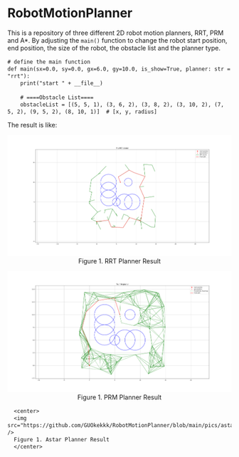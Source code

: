 # RobotMotionPlanner
This is a repository of three different 2D robot motion planners, RRT, PRM and A*.
By adjusting the `main()` function to change the robot start position, end position, the size of the robot, the obstacle list and the planner type.

    # define the main function
    def main(sx=0.0, sy=0.0, gx=6.0, gy=10.0, is_show=True, planner: str = "rrt"):
        print("start " + __file__)

        # ====Obstacle List====
        obstacleList = [(5, 5, 1), (3, 6, 2), (3, 8, 2), (3, 10, 2), (7, 5, 2), (9, 5, 2), (8, 10, 1)]  # [x, y, radius]
        
        
The result is like:
<p align="center">
      <center>
      <img src="https://github.com/GUOkekkk/RobotMotionPlanner/blob/main/pics/rrtplanner.png" />
      Figure 1. RRT Planner Result
      </center>
</p>

<p align="center">
      <center>
      <img src="https://github.com/GUOkekkk/RobotMotionPlanner/blob/main/pics/prmplanner.png" />
      Figure 1. PRM Planner Result
      </center>
</p>

      <center>
      <img src="https://github.com/GUOkekkk/RobotMotionPlanner/blob/main/pics/astarpalnner.png" />
      Figure 1. Astar Planner Result
      </center>

